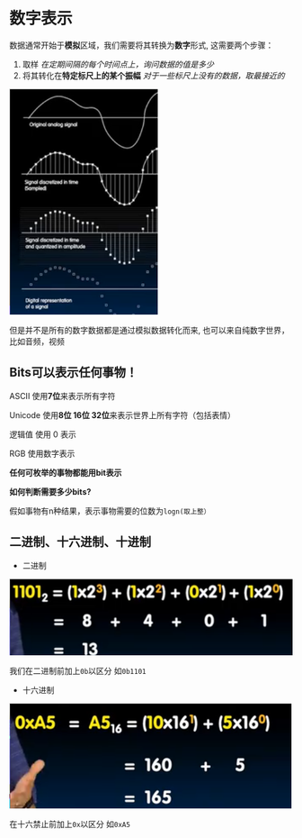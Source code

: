 # 数字表示

数据通常开始于**模拟**区域，我们需要将其转换为**数字**形式, 这需要两个步骤：

1. 取样 *在定期间隔的每个时间点上，询问数据的值是多少*
2. 将其转化在**特定标尺上的某个振幅** *对于一些标尺上没有的数据，取最接近的*

![](img/16156646.png)

但是并不是所有的数字数据都是通过模拟数据转化而来, 也可以来自纯数字世界，比如音频，视频

## Bits可以表示任何事物！

ASCII 使用**7位**来表示所有字符

Unicode 使用**8位 16位 32位**来表示世界上所有字符（包括表情）

逻辑值 使用 0 表示

RGB 使用数字表示

**任何可枚举的事物都能用bit表示**

**如何判断需要多少bits?**

假如事物有n种结果，表示事物需要的位数为`logn(取上整）`

## 二进制、十六进制、十进制

* 二进制

![](img/7efb4e46.png) 

我们在二进制前加上`0b`以区分 如`0b1101`

* 十六进制

![](img/d6c9c5a6.png)

在十六禁止前加上`0x`以区分 如`0xA5`
